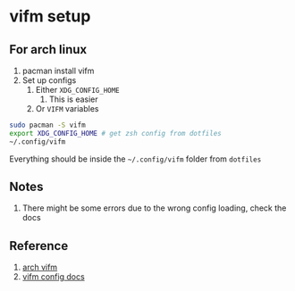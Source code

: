 # vifm setup

## For arch linux

1. pacman install vifm
2. Set up configs
   1. Either `XDG_CONFIG_HOME`
      1. This is easier
   2. Or `VIFM` variables

```bash
sudo pacman -S vifm
export XDG_CONFIG_HOME # get zsh config from dotfiles
~/.config/vifm
```

Everything should be inside the `~/.config/vifm` folder from `dotfiles`

## Notes

1. There might be some errors due to the wrong config loading, check the docs

## Reference

1. [arch vifm](https://wiki.archlinux.org/title/Vifm#Customizing_vifm)
2. [vifm config docs](https://wiki.vifm.info/index.php/Configuration_model)
